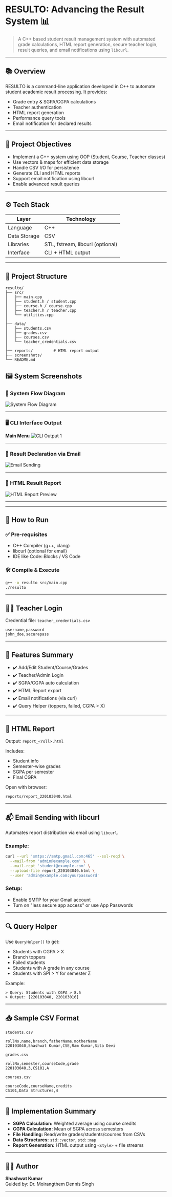 
# RESULTO: Advancing the Result System 📊

> A C++ based student result management system with automated grade calculations, HTML report generation, secure teacher login, result queries, and email notifications using `libcurl`.

---

## 📚 Overview

RESULTO is a command-line application developed in C++ to automate student academic result processing. It provides:
- Grade entry & SGPA/CGPA calculations
- Teacher authentication
- HTML report generation
- Performance query tools
- Email notification for declared results

---

## 🎯 Project Objectives

- Implement a C++ system using OOP (Student, Course, Teacher classes)
- Use vectors & maps for efficient data storage
- Handle CSV I/O for persistence
- Generate CLI and HTML reports
- Support email notification using libcurl
- Enable advanced result queries

---

## ⚙️ Tech Stack

| Layer         | Technology        |
|--------------|-------------------|
| Language      | C++               |
| Data Storage  | CSV               |
| Libraries     | STL, fstream, libcurl (optional) |
| Interface     | CLI + HTML output |

---

## 🧾 Project Structure

```
resulto/
├── src/
│   ├── main.cpp
│   ├── student.h / student.cpp
│   ├── course.h / course.cpp
│   ├── teacher.h / teacher.cpp
│   └── utilities.cpp
│
├── data/
│   ├── students.csv
│   ├── grades.csv
│   ├── courses.csv
│   └── teacher_credentials.csv
│
├── reports/         # HTML report output
├── screenshots/
└── README.md
```

## 🖼️ System Screenshots

### 🧭 System Flow Diagram
![System Flow Diagram](outputs/a.png)

---

### 🖥️ CLI Interface Output
**Main Menu**
![CLI Output 1](outputs/c.png)

---

### 🧾 Result Declaration via Email
![Email Sending](outputs/e.png)

---

### 🧾 HTML Result Report
![HTML Report Preview](outputs/h.png)

---
---

## 🚀 How to Run

### ✅ Pre-requisites

- C++ Compiler (g++, clang)
- libcurl (optional for email)
- IDE like Code::Blocks / VS Code

### 🛠 Compile & Execute

```bash
g++ -o resulto src/main.cpp
./resulto
```

---

## 👨‍🏫 Teacher Login

Credential file: `teacher_credentials.csv`

```csv
username,password
john_doe,securepass
```

---

## 📑 Features Summary

- ✔️ Add/Edit Student/Course/Grades
- ✔️ Teacher/Admin Login
- ✔️ SGPA/CGPA auto calculation
- ✔️ HTML Report export
- ✔️ Email notifications (via curl)
- ✔️ Query Helper (toppers, failed, CGPA > X)

---

## 📄 HTML Report

Output: `report_<roll>.html`

Includes:
- Student info
- Semester-wise grades
- SGPA per semester
- Final CGPA

Open with browser:
```
reports/report_220103040.html
```

---

## 📬 Email Sending with libcurl

Automates report distribution via email using `libcurl`.

### Example:
```bash
curl --url 'smtps://smtp.gmail.com:465' --ssl-reqd \
  --mail-from 'admin@example.com' \
  --mail-rcpt 'student@example.com' \
  --upload-file report_220103040.html \
  --user 'admin@example.com:yourpassword'
```

### Setup:
- Enable SMTP for your Gmail account
- Turn on "less secure app access" or use App Passwords

---

## 🔍 Query Helper

Use `QueryHelper()` to get:

- Students with CGPA > X
- Branch toppers
- Failed students
- Students with A grade in any course
- Students with SPI > Y for semester Z

Example:
```
> Query: Students with CGPA > 8.5
> Output: [220103040, 220103016]
```

---

## 📥 Sample CSV Format

`students.csv`
```csv
rollNo,name,branch,fatherName,motherName
220103040,Shashwat Kumar,CSE,Ram Kumar,Sita Devi
```

`grades.csv`
```csv
rollNo,semester,courseCode,grade
220103040,3,CS101,A
```

`courses.csv`
```csv
courseCode,courseName,credits
CS101,Data Structures,4
```

---

## 🧪 Implementation Summary

- **SGPA Calculation:** Weighted average using course credits
- **CGPA Calculation:** Mean of SGPA across semesters
- **File Handling:** Read/write grades/students/courses from CSVs
- **Data Structures:** `std::vector`, `std::map`
- **Report Generation:** HTML output using `<style>` + file streams

---

## 👨‍💻 Author

**Shashwat Kumar**  
Guided by: Dr. Moirangthem Dennis Singh

---



